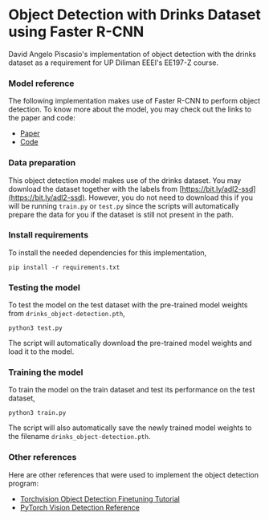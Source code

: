 # Object Detection with Drinks Dataset using Faster R-CNN
David Angelo Piscasio's implementation of object detection with the drinks dataset as a requirement for UP Diliman EEEI's EE197-Z course.

### Model reference
The following implementation makes use of Faster R-CNN to perform object detection. To know more about the model, you may check out the links to the paper and code:
* [Paper](https://arxiv.org/abs/1506.01497)
* [Code](https://github.com/rbgirshick/py-faster-rcnn)

### Data preparation
This object detection model makes use of the drinks dataset. You may download the dataset together with the labels from [https://bit.ly/adl2-ssd](https://bit.ly/adl2-ssd). However, you do not need to download this if you will be running ```train.py``` or ```test.py``` since the scripts will automatically prepare the data for you if the dataset is still not present in the path.

### Install requirements
To install the needed dependencies for this implementation,
```
pip install -r requirements.txt
```

### Testing the model
To test the model on the test dataset with the pre-trained model weights from ```drinks_object-detection.pth```,
```
python3 test.py
```
The script will automatically download the pre-trained model weights and load it to the model.

### Training the model
To train the model on the train dataset and test its performance on the test dataset,
```
python3 train.py
```
The script will also automatically save the newly trained model weights to the filename ```drinks_object-detection.pth```.

### Other references
Here are other references that were used to implement the object detection program:
* [Torchvision Object Detection Finetuning Tutorial](https://pytorch.org/tutorials/intermediate/torchvision_tutorial.html)
* [PyTorch Vision Detection Reference](https://github.com/pytorch/vision/tree/main/references/detection)
